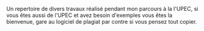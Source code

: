 Un repertoire de divers travaux réalisé pendant mon parcours à la l'UPEC, si vous êtes aussi de l'UPEC et avez besoin d'exemples vous êtes la bienvenue, gare au logiciel de plagiat par contre si vous pensez tout copier.
